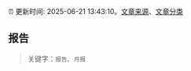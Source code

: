 :alarm_clock: 更新时间: 2025-06-21 13:43:10。[文章来源](/README.md)、[文章分类](/TAGS.md)

## 报告


> 关键字：`报告`、`月报`



